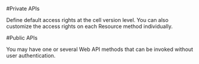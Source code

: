 #Private APIs

Define default access rights at the cell version level. You can also customize the access rights on each Resource method individually.

#Public APIs

You may have one or several Web API methods that can be invoked without user authentication.
